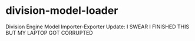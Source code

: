 # division-model-loader
Division Engine Model Importer-Exporter
Update: I SWEAR I FINISHED THIS BUT MY LAPTOP GOT CORRUPTED
